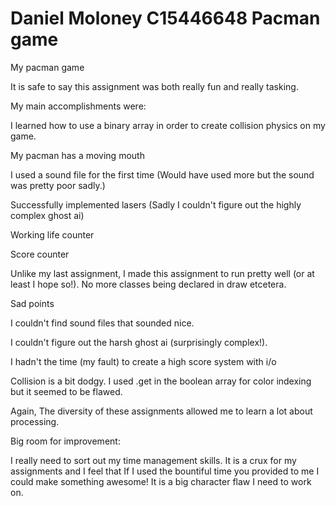 # Daniel Moloney C15446648 Pacman game
My pacman game

It is safe to say this assignment was both really fun and really tasking.

My main accomplishments were:

  I learned how to use a binary array in order to create collision physics on my game.
  
  My pacman has a moving mouth
  
  I used a sound file for the first time (Would have used more but the sound was pretty poor sadly.)
  
  Successfully implemented lasers (Sadly I couldn't figure out the highly complex ghost ai)
  
  Working life counter
  
  Score counter
  
  Unlike my last assignment, I made this assignment to run pretty well (or at least I hope so!). No more classes being declared in draw     etcetera.
  
  
  Sad points
  
  I couldn't find sound files that sounded nice.
  
  I couldn't figure out the harsh ghost ai (surprisingly complex!).
  
  I hadn't the time (my fault) to create a high score system with i/o
  
  Collision is a bit dodgy. I used .get in the boolean array for color indexing but it seemed to be flawed.
  
  
  
  Again, The diversity of these assignments allowed me to learn a lot about processing.
  
  
  Big room for improvement:
  
  I really need to sort out my time management skills. It is a crux for my assignments and I feel that If I used the bountiful time you   provided to me I could make something awesome! It is a big character flaw I need to work on.
